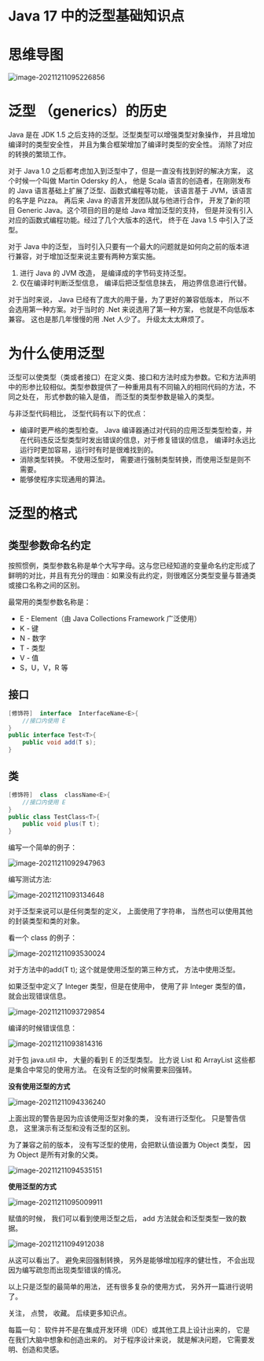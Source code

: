 # Java 17 中的泛型基础知识点

# 思维导图

![image-20211211095226856](https://cdn.jsdelivr.net/gh/xymiao/xymiaocdn/res/2021/202112/image-20211211095226856.png)

# 泛型 （generics）的历史

Java 是在 JDK 1.5 之后支持的泛型。泛型类型可以增强类型对象操作， 并且增加编译时的类型安全性， 并且为集合框架增加了编译时类型的安全性。 消除了对应的转换的繁琐工作。

对于 Java 1.0 之后都考虑加入到泛型中了，但是一直没有找到好的解决方案， 这个时候一个叫做 Martin Odersky 的人， 他是 Scala 语言的创造者，在刚刚发布的 Java 语言基础上扩展了泛型、函数式编程等功能， 该语言基于 JVM，该语言的名字是 Pizza。 再后来 Java 的语言开发团队就与他进行合作， 开发了新的项目 Generic Java。这个项目的目的是给 Java 增加泛型的支持， 但是并没有引入对应的函数式编程功能。经过了几个大版本的迭代， 终于在 Java 1.5 中引入了泛型。 

对于 Java 中的泛型， 当时引入只要有一个最大的问题就是如何向之前的版本进行兼容，对于增加泛型来说主要有两种方案实施。

1. 进行 Java 的 JVM 改造， 是编译成的字节码支持泛型。 
2. 仅在编译时判断泛型信息， 编译后把泛型信息抹去， 用边界信息进行代替。

对于当时来说， Java 已经有了庞大的用于量，为了更好的兼容低版本， 所以不会选用第一种方案。对于当时的 .Net 来说选用了第一种方案， 也就是不向低版本兼容。 这也是那几年慢慢的用 .Net 人少了。 升级太太太麻烦了。

# 为什么使用泛型

泛型可以使类型（类或者接口）在定义类、接口和方法时成为参数。它和方法声明中的形参比较相似。类型参数提供了一种重用具有不同输入的相同代码的方法，不同之处在， 形式参数的输入是值， 而泛型的类型参数是输入的类型。

与非泛型代码相比， 泛型代码有以下的优点：

- 编译时更严格的类型检查。 Java 编译器通过对代码的应用泛型类型检查，并在代码违反泛型类型时发出错误的信息，对于修复错误的信息， 编译时永远比运行时更加容易，运行时有时是很难找到的。
- 消除类型转换。 不使用泛型时， 需要进行强制类型转换，而使用泛型是则不需要。 
- 能够使程序实现通用的算法。

# 泛型的格式

## 类型参数命名约定

按照惯例，类型参数名称是单个大写字母。这与您已经知道的变量命名约定形成了鲜明的对比，并且有充分的理由：如果没有此约定，则很难区分类型变量与普通类或接口名称之间的区别。

最常用的类型参数名称是：

- E - Element（由 Java Collections Framework 广泛使用）
- K - 键
- N - 数字
- T - 类型
- V - 值
- S，U，V，R 等

## 接口

```java
[修饰符]  interface  InterfaceName<E>{
	//接口内使用 E
}
public interface Test<T>{
    public void add(T s);
}
```

## 类

```java
[修饰符]  class  className<E>{
	//接口内使用 E
}
public class TestClass<T>{
    public void plus(T t);
}
```

编写一个简单的例子：

![image-20211211092947963](https://cdn.jsdelivr.net/gh/xymiao/xymiaocdn/res/2021/202112/image-20211211092947963.png)

编写测试方法:

![image-20211211093134648](https://cdn.jsdelivr.net/gh/xymiao/xymiaocdn/res/2021/202112/image-20211211093134648.png)

对于泛型来说可以是任何类型的定义， 上面使用了字符串， 当然也可以使用其他的封装类型和类的对象。

看一个 class 的例子：

![image-20211211093530024](https://cdn.jsdelivr.net/gh/xymiao/xymiaocdn/res/2021/202112/image-20211211093530024.png)

对于方法中的add(T t); 这个就是使用泛型的第三种方式， 方法中使用泛型。 

如果泛型中定义了 Integer 类型，但是在使用中， 使用了非 Integer 类型的值， 就会出现错误信息。 

![image-20211211093729854](https://cdn.jsdelivr.net/gh/xymiao/xymiaocdn/res/2021/202112/image-20211211093729854.png)

编译的时候错误信息：

![image-20211211093814316](https://cdn.jsdelivr.net/gh/xymiao/xymiaocdn/res/2021/202112/image-20211211093814316.png)

对于包  java.util 中， 大量的看到 E 的泛型类型。 比方说 List<E> 和 ArrayList<E> 这些都是集合中常见的使用方法。 在没有泛型的时候需要来回强转。 

**没有使用泛型的方式**

![image-20211211094336240](https://cdn.jsdelivr.net/gh/xymiao/xymiaocdn/res/2021/202112/image-20211211094336240.png)

上面出现的警告是因为应该使用泛型对象的类， 没有进行泛型化。 只是警告信息， 这里演示有泛型和没有泛型的区别。 

为了兼容之前的版本， 没有写泛型的使用，会把默认值设置为 Object 类型， 因为 Object 是所有对象的父类。 

![image-20211211094535151](https://cdn.jsdelivr.net/gh/xymiao/xymiaocdn/res/2021/202112/image-20211211094535151.png)

**使用泛型的方式**

![image-20211211095009911](https://cdn.jsdelivr.net/gh/xymiao/xymiaocdn/res/2021/202112/image-20211211095009911.png)

赋值的时候， 我们可以看到使用泛型之后， add 方法就会和泛型类型一致的数据。 

![image-20211211094912038](https://cdn.jsdelivr.net/gh/xymiao/xymiaocdn/res/2021/202112/image-20211211094912038.png)

从这可以看出了。 避免来回强制转换， 另外是能够增加程序的健壮性， 不会出现因为编写疏忽而出现类型错误的情况。 

以上只是泛型的最简单的用法， 还有很多复杂的使用方式， 另外开一篇进行说明了。



关注， 点赞， 收藏。 后续更多知识点。 

每篇一句： 软件并不是在集成开发环境（IDE）或其他工具上设计出来的， 它是在我们大脑中想象和创造出来的。 对于程序设计来说， 就是解决问题， 它需要发明、创造和灵感。 